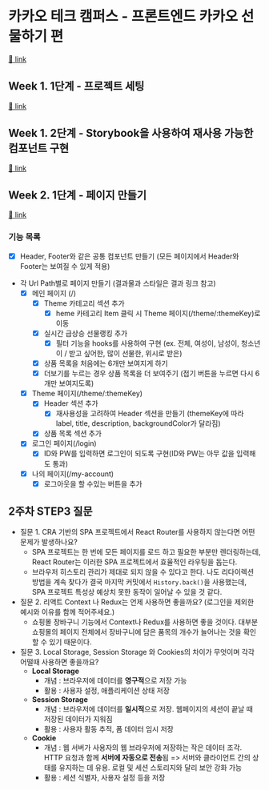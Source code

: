 # 카카오 테크 캠퍼스 - 프론트엔드 카카오 선물하기 편

[🔗 link](https://edu.nextstep.camp/s/hazAC9xa)

## Week 1. 1단계 - 프로젝트 세팅

[🔗 link](https://edu.nextstep.camp/s/hazAC9xa/ls/QzgHvzRM)

## Week 1. 2단계 - Storybook을 사용하여 재사용 가능한 컴포넌트 구현

[🔗 link](https://edu.nextstep.camp/s/hazAC9xa/ls/4wYFPW1K)

## Week 2. 1단계 - 페이지 만들기

[🔗 link](https://edu.nextstep.camp/s/hazAC9xa/ls/QzV1ncxk)

### 기능 목록

- [x] Header, Footer와 같은 공통 컴포넌트 만들기 (모든 페이지에서 Header와 Footer는 보여질 수 있게 적용)

- 각 Url Path별로 페이지 만들기 (결과물과 스타일은 결과 링크 참고)
  - [x] 메인 페이지 (/)
    - [x] Theme 카테고리 섹션 추가
      - [x] heme 카테고리 Item 클릭 시 Theme 페이지(/theme/:themeKey)로 이동
    - [x] 실시간 급상승 선물랭킹 추가
      - [x] 필터 기능을 hooks를 사용하여 구현 (ex. 전체, 여성이, 남성이, 청소년이 / 받고 싶어한, 많이 선물한, 위시로 받은)
    - [x] 상품 목록을 처음에는 6개만 보여지게 하기
    - [x] 더보기를 누르는 경우 상품 목록을 더 보여주기 (접기 버튼을 누르면 다시 6개만 보여지도록)
  - [x] Theme 페이지(/theme/:themeKey)
    - [x] Header 섹션 추가
      - [x] 재사용성을 고려하여 Header 섹션을 만들기 (themeKey에 따라 label, title, description, backgroundColor가 달라짐)
    - [x] 상품 목록 섹션 추가
  - [x] 로그인 페이지(/login)
    - [x] ID와 PW를 입력하면 로그인이 되도록 구현(ID와 PW는 아무 값을 입력해도 통과)
  - [x] 나의 페이지(/my-account)
    - [x] 로그아웃을 할 수있는 버튼을 추가

## 2주차 STEP3 질문

- 질문 1. CRA 기반의 SPA 프로젝트에서 React Router를 사용하지 않는다면 어떤 문제가 발생하나요?
  - SPA 프로젝트는 한 번에 모든 페이지를 로드 하고 필요한 부분만 렌더링하는데, React Router는 이러한 SPA 프로젝트에서 효율적인 라우팅을 돕는다.
  - 브라우저 히스토리 관리가 제대로 되지 않을 수 있다고 한다. 나도 리다이렉션 방법을 계속 찾다가 결국 마지막 커밋에서 `History.back()`을 사용했는데, SPA 프로젝트 특성상 예상치 못한 동작이 일어날 수 있을 것 같다.
- 질문 2. 리액트 Context 나 Redux는 언제 사용하면 좋을까요? (로그인을 제외한 예시와 이유를 함께 적어주세요.)
  - 쇼핑몰 장바구니 기능에서 Context나 Redux를 사용하면 좋을 것이다. 대부분 쇼핑몰의 페이지 전체에서 장바구니에 담은 품목의 개수가 늘어나는 것을 확인할 수 있기 때문이다.
- 질문 3. Local Storage, Session Storage 와 Cookies의 차이가 무엇이며 각각 어떨때 사용하면 좋을까요?
  - <b>Local Storage</b>
    - 개념 : 브라우저에 데이터를 <b>영구적</b>으로 저장 가능
    - 활용 : 사용자 설정, 애플리케이션 상태 저장
  - <b>Session Storage</b>
    - 개념 : 브라우저에 데이터를 <b>일시적</b>으로 저장. 웹페이지의 세션이 끝날 때 저장된 데이터가 지워짐
    - 활용 : 사용자 활동 추적, 폼 데이터 임시 저장
  - <b>Cookie</b>
    - 개념 : 웹 서버가 사용자의 웹 브라우저에 저장하는 작은 데이터 조각. HTTP 요청과 함께 <b>서버에 자동으로 전송</b>됨 => 서버와 클라이언트 간의 상태를 유지하는 데 유용. 로컬 및 세션 스토리지와 달리 보안 강화 가능
    - 활용 : 세션 식별자, 사용자 설정 등을 저장
